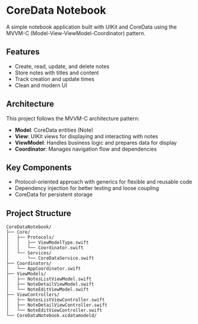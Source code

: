 # CoreData Notebook

A simple notebook application built with UIKit and CoreData using the MVVM-C (Model-View-ViewModel-Coordinator) pattern.

## Features

- Create, read, update, and delete notes
- Store notes with titles and content
- Track creation and update times
- Clean and modern UI

## Architecture

This project follows the MVVM-C architecture pattern:

- **Model**: CoreData entities (Note)
- **View**: UIKit views for displaying and interacting with notes
- **ViewModel**: Handles business logic and prepares data for display
- **Coordinator**: Manages navigation flow and dependencies

## Key Components

- Protocol-oriented approach with generics for flexible and reusable code
- Dependency injection for better testing and loose coupling
- CoreData for persistent storage

## Project Structure

```
CoreDataNotebook/
├── Core/
│   ├── Protocols/
│   │   ├── ViewModelType.swift
│   │   └── Coordinator.swift
│   └── Services/
│       └── CoreDataService.swift
├── Coordinators/
│   └── AppCoordinator.swift
├── ViewModels/
│   ├── NotesListViewModel.swift
│   ├── NoteDetailViewModel.swift
│   └── NoteEditViewModel.swift
├── ViewControllers/
│   ├── NotesListViewController.swift
│   ├── NoteDetailViewController.swift
│   └── NoteEditViewController.swift
└── CoreDataNotebook.xcdatamodeld/
```